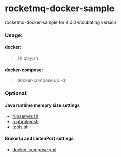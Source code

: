 # rocketmq-docker-sample
rocketmq-docker-sample for 4.0.0-incubating version

### Usage:

#### docker: 
> sh play.sh

#### docker-compose:
> docker-compose up -d


### Optional:

#### Java runtime memory size settings
* [runserver.sh](base/apache-rocketmq-all/bin/runserver.sh)
* [runbroker.sh](base/apache-rocketmq-all/bin/runbroker.sh)
* [tools.sh](base/apache-rocketmq-all/bin/tools.sh)

#### BrokerIp and ListenPort settings
* [docker-compose.yml](docker-compose.yml)
